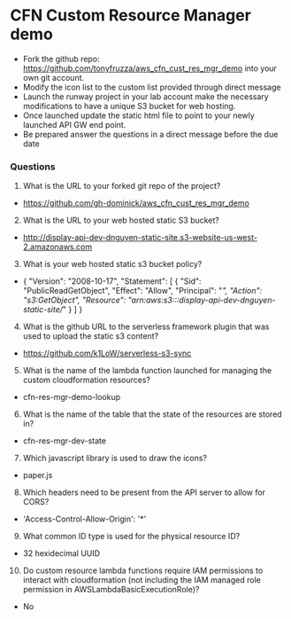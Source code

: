 # CFN Custom Resource Manager demo
* Fork the github repo: https://github.com/tonyfruzza/aws_cfn_cust_res_mgr_demo into your own git account.
* Modify the icon list to the custom list provided through direct message
* Launch the runway project in your lab account make the necessary modifications to have a unique S3 bucket for web hosting.
* Once launched update the static html file to point to your newly launched API GW end point.
* Be prepared answer the questions in a direct message before the due date

### Questions
1. What is the URL to your forked git repo of the project?
  * https://github.com/gh-dominick/aws_cfn_cust_res_mgr_demo
2. What is the URL to your web hosted static S3 bucket?
  * http://display-api-dev-dnguyen-static-site.s3-website-us-west-2.amazonaws.com
3. What is your web hosted static s3 bucket policy?
  * {
      "Version": "2008-10-17",
      "Statement": [
        {
            "Sid": "PublicReadGetObject",
            "Effect": "Allow",
            "Principal": "*",
            "Action": "s3:GetObject",
            "Resource": "arn:aws:s3:::display-api-dev-dnguyen-static-site/*"
        }
      ]
    }
4. What is the github URL to the serverless framework plugin that was used to upload the static s3 content?
  * https://github.com/k1LoW/serverless-s3-sync
5. What is the name of the lambda function launched for managing the custom cloudformation resources?
  * cfn-res-mgr-demo-lookup
6. What is the name of the table that the state of the resources are stored in?
  * cfn-res-mgr-dev-state
7. Which javascript library is used to draw the icons?
  * paper.js
8. Which headers need to be present from the API server to allow for CORS?
  * 'Access-Control-Allow-Origin': '*'
9. What common ID type is used for the physical resource ID?
  * 32 hexidecimal UUID
10. Do custom resource lambda functions require IAM permissions to interact with cloudformation (not including the IAM managed role permission in AWSLambdaBasicExecutionRole)?
  * No
